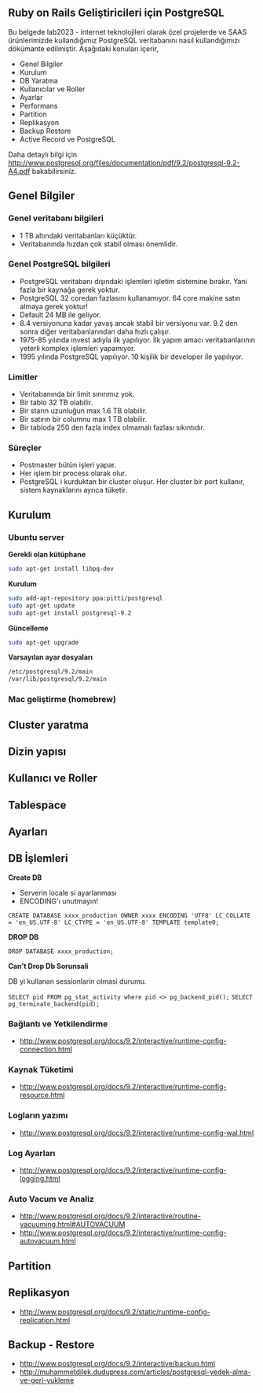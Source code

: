 ## Ruby on Rails Geliştiricileri için PostgreSQL

Bu belgede lab2023 - internet teknolojileri olarak özel projelerde ve SAAS ürünlerimizde kullandığımız PostgreSQL
veritabanını nasıl kullandığımızı dökümante edilmiştir. Aşağıdaki konuları içerir,

* Genel Bilgiler
* Kurulum
* DB Yaratma
* Kullanıcılar ve Roller
* Ayarlar
* Performans
* Partition
* Replikasyon
* Backup Restore
* Active Record ve PostgreSQL

Daha detaylı bilgi için  http://www.postgresql.org/files/documentation/pdf/9.2/postgresql-9.2-A4.pdf bakabilirsiniz.

## Genel Bilgiler

### Genel veritabanı bilgileri

* 1 TB altındaki veritabanları küçüktür. 
* Veritabanında hızdan çok stabil olması önemlidir.

### Genel PostgreSQL bilgileri

* PostgreSQL veritabanı dışındaki işlemleri işletim sistemine bırakır. Yani fazla bir kaynağa gerek yoktur.
* PostgreSQL 32 coredan fazlasını kullanamıyor. 64 core makine satın almaya gerek yoktur!
* Default 24 MB ile geliyor. 
* 8.4 versiyonuna kadar yavaş ancak stabil bir versiyonu var. 9.2 den sonra diğer veritabanlarından daha hızlı çalışır.
* 1975-85 yılında invest adıyla ilk yapılıyor. İlk yapım amacı veritabanlarının yeterli komplex işlemleri yapamıyor.
* 1995 yılında PostgreSQL yapılıyor. 10 kişilik bir developer ile yapılıyor.

### Limitler

* Veritabanında bir limit sınırımız yok.
* Bir tablo 32 TB olabilir.
* Bir starın uzunluğun max 1.6 TB olabilir.
* Bir satırın bir columnu max 1 TB olabilir.
* Bir tabloda 250 den fazla index olmamalı fazlası sıkıntıdır.

### Süreçler

* Postmaster bütün işleri yapar.
* Her işlem bir process olarak olur.
* PostgreSQL i kurduktan bir cluster oluşur. Her cluster bir port kullanır, sistem kaynaklarını ayrıca tüketir.

## Kurulum

### Ubuntu server

**Gerekli olan kütüphane**

```bash
sudo apt-get install libpq-dev
````

**Kurulum**

```bash
sudo add-apt-repository ppa:pitti/postgresql
sudo apt-get update
sudo apt-get install postgresql-9.2
````

**Güncelleme**

```bash
sudo apt-get upgrade
````

**Varsayılan ayar dosyaları**

```bash
/etc/postgresql/9.2/main
/var/lib/postgresql/9.2/main
````

### Mac geliştirme (homebrew)

## Cluster yaratma

## Dizin yapısı

## Kullanıcı ve Roller

## Tablespace

## Ayarları 

## DB İşlemleri

**Create DB**

* Serverin locale si ayarlanması
* ENCODING'ı unutmayın!

`CREATE DATABASE xxxx_production OWNER xxxx ENCODING 'UTF8' LC_COLLATE = 'en_US.UTF-8' LC_CTYPE = 'en_US.UTF-8' TEMPLATE template0;`

**DROP DB**

`DROP DATABASE xxxx_production;`

**Can't Drop Db Sorunsali**

DB yi kullanan sessionlarin olmasi durumu.

`SELECT pid FROM pg_stat_activity where pid <> pg_backend_pid();`
`SELECT pg_terminate_backend(pid);`

### Bağlantı ve Yetkilendirme

* http://www.postgresql.org/docs/9.2/interactive/runtime-config-connection.html

### Kaynak Tüketimi

* http://www.postgresql.org/docs/9.2/interactive/runtime-config-resource.html

### Logların yazımı

* http://www.postgresql.org/docs/9.2/interactive/runtime-config-wal.html

### Log Ayarları

* http://www.postgresql.org/docs/9.2/interactive/runtime-config-logging.html

### Auto Vacum ve Analiz

* http://www.postgresql.org/docs/9.2/interactive/routine-vacuuming.html#AUTOVACUUM
* http://www.postgresql.org/docs/9.2/interactive/runtime-config-autovacuum.html

## Partition

## Replikasyon

* http://www.postgresql.org/docs/9.2/static/runtime-config-replication.html

## Backup - Restore

* http://www.postgresql.org/docs/9.2/interactive/backup.html
* http://muhammetdilek.dudupress.com/articles/postgresql-yedek-alma-ve-geri-yukleme
